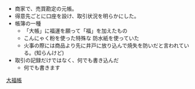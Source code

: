 
- 商家で、売買勘定の元帳。
- 得意先ごとに口座を設け、取引状況を明らかにした。
 - 帳簿の一種
	- 「大帳」に福運を願って「福」を加えたもの
	-  こんにゃく粉を使った特殊な 防水紙を使っていた
	- 火事の際には商品より先に井戸に放り込んで焼失を防いだと言われている。(知らんけど)
- 取引の記録だけではなく、何でも書き込んだ
	- 何でも書きます

[大福帳](https://scrapbox.io/suto3/大福帳)
